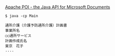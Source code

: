 [Apache POI \- the Java API for Microsoft Documents](https://poi.apache.org/index.html)

```
$ java -cp Main 

通所介護（介護予防通所介護）計画書
事業所名
○○通所サービス
計画作成氏名
東京　花子
....
```
